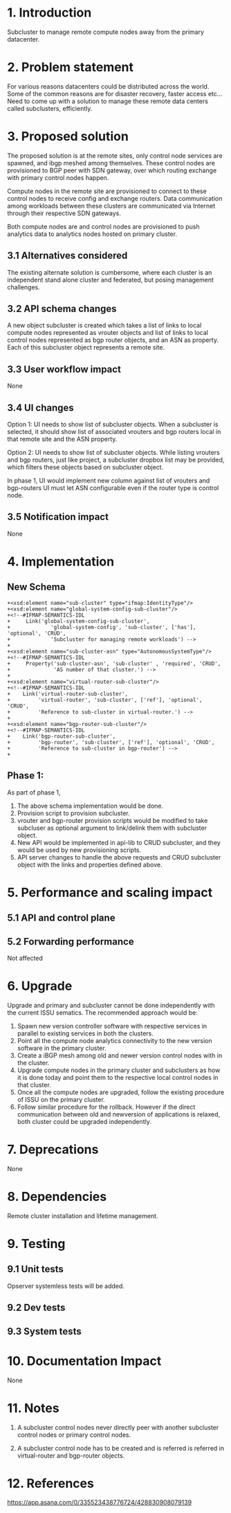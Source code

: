 # 1. Introduction
Subcluster to manage remote compute nodes away from the primary datacenter.

# 2. Problem statement
For various reasons datacenters could be distributed across the world. Some
of the common reasons are for disaster recovery, faster access etc...
Need to come up with a solution to manage these remote data centers called
subclusters, efficiently. 

# 3. Proposed solution
The proposed solution is at the remote sites, only control node services are
spawned, and ibgp meshed among themselves. These control nodes are provisioned
to BGP peer with SDN gateway, over which routing exchange with primary control
nodes happen.

Compute nodes in the remote site are provisioned to connect to these control
nodes to receive config and exchange routers. Data communication among 
workloads between these clusters are communicated via Internet through their
respective SDN gateways.

Both compute nodes are and control nodes are provisioned to push analytics data
to analytics nodes hosted on primary cluster. 

## 3.1 Alternatives considered
The existing alternate solution is cumbersome, where each cluster is an 
independent stand alone cluster and federated, but posing management challenges.

## 3.2 API schema changes
A new object subcluster is created which takes a list of links to local compute
nodes represented as vrouter objects and list of links to local control nodes
represented as bgp router objects, and an ASN as property. Each of this 
subcluster object represents a remote site. 

## 3.3 User workflow impact
None

## 3.4 UI changes
Option 1:
UI needs to show list of subcluster objects.
When a subcluster is selected, it should show list of associated vrouters and 
bgp routers local in that remote site and the ASN property.

Option 2:
UI needs to show list of subcluster objects.
While listing vrouters and bgp routers, just like project, a subcluster dropbox
list may be provided, which filters these objects based on subcluster object.

In phase 1, 
UI would implement new column against list of vrouters and bgp-routers
UI must let ASN configurable even if the router type is control node.
## 3.5 Notification impact
None

# 4. Implementation
## New Schema
```
+<xsd:element name="sub-cluster" type="ifmap:IdentityType"/>
+<xsd:element name="global-system-config-sub-cluster"/>
+<!--#IFMAP-SEMANTICS-IDL
+     Link('global-system-config-sub-cluster',
+             'global-system-config', 'sub-cluster', ['has'], 'optional', 'CRUD',
+             'Subcluster for managing remote workloads') -->
+
+<xsd:element name="sub-cluster-asn" type="AutonomousSystemType"/>
+<!--#IFMAP-SEMANTICS-IDL
+     Property('sub-cluster-asn', 'sub-cluster' , 'required', 'CRUD',
+              'AS number of that cluster.') -->
+
+<xsd:element name="virtual-router-sub-cluster"/>
+<!--#IFMAP-SEMANTICS-IDL
+    Link('virtual-router-sub-cluster',
+         'virtual-router', 'sub-cluster', ['ref'], 'optional', 'CRUD',
+         'Reference to sub-cluster in virtual-router.') -->
+
+<xsd:element name="bgp-router-sub-cluster"/>
+<!--#IFMAP-SEMANTICS-IDL
+    Link('bgp-router-sub-cluster',
+         'bgp-router', 'sub-cluster', ['ref'], 'optional', 'CRUD',
+         'Reference to sub-cluster in bgp-router') -->
+
```
## Phase 1:
As part of phase 1, 

1) The above schema implementation would be done.
2) Provision script to provision subcluster.
3) vrouter and bgp-router provision scripts would be modified to take
subcluser as optional argument to link/delink them with subcluster object. 
4) New API would be implemented in api-lib to CRUD subcluster, and they would
be used by new provisioning scripts.
5) API server changes to handle the above requests and CRUD subcluster object
with the links and properties defined above.

# 5. Performance and scaling impact
## 5.1 API and control plane

## 5.2 Forwarding performance
Not affected

# 6. Upgrade
Upgrade and primary and subcluster cannot be done independently with the current
ISSU sematics.
The recommended approach would be:
1) Spawn new version controller software with respective services in parallel
to existing services in both the clusters.
2) Point all the compute node analytics connectivity to the new version software
in the primary cluster.
3) Create a iBGP mesh among old and newer version control nodes with in the
cluster.
4) Upgrade compute nodes in the primary cluster and subclusters as how it is
done today and point them to the respective local control nodes in that cluster.
5) Once all the compute nodes are upgraded, follow the existing procedure of
ISSU on the primary cluster.
6) Follow similar procedure for the rollback.
However if the direct communication between old and newversion of applications
is relaxed, both cluster could be upgraded independently.

# 7. Deprecations
None

# 8. Dependencies
Remote cluster installation and lifetime management.

# 9. Testing
## 9.1 Unit tests
Opserver systemless tests will be added.
## 9.2 Dev tests
## 9.3 System tests

# 10. Documentation Impact
None

# 11. Notes

1) A subcluster control nodes never directly peer with another subcluster control
nodes or primary control nodes.

2) A subcluster control node has to be created and is referred is referred in 
virtual-router and bgp-router objects.

# 12. References
https://app.asana.com/0/335523438776724/428830908079139

